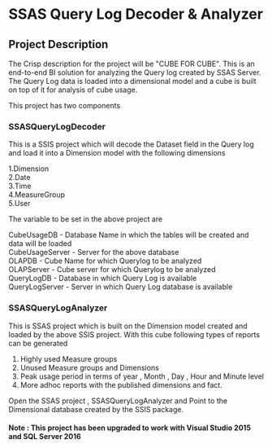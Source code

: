 # SSAS Query Log Decoder & Analyzer  

## Project Description  
The Crisp description for the project will be "CUBE FOR CUBE". This is an end-to-end BI solution for analyzing the Query log created by SSAS Server. The Query Log data is loaded into a dimensional model and a cube is built on top of it for analysis of cube usage.

This project has two components 

### SSASQueryLogDecoder  

This is a SSIS project which will decode the Dataset field in the Query log and load it into a Dimension model with the following dimensions

1.Dimension  
2.Date  
3.Time  
4.MeasureGroup  
5.User  

The variable to be set in the above project are

CubeUsageDB	- Database Name in which the tables will be created and data will be loaded  
CubeUsageServer	- Server for the above database  
OLAPDB	- Cube Name for which Querylog to be analyzed   
OLAPServer	- Cube server for which Querylog to be analyzed  
QueryLogDB	- Database in which Query Log is available  
QueryLogServer	- Server in which Query Log database is available  


### SSASQueryLogAnalyzer

This is SSAS project which is built on the Dimension model created and loaded by the above SSIS project. With this cube following types of reports can be generated

1. Highly used Measure groups
2. Unused Measure groups and Dimensions
3. Peak usage period in terms of year , Month , Day , Hour and Minute level
4. More adhoc reports with the published dimensions and fact.

Open the SSAS project , SSASQueryLogAnalyzer and Point to the Dimensional database created by the SSIS package.

#### Note : This project has been upgraded to work with Visual Studio 2015 and SQL Server 2016 
